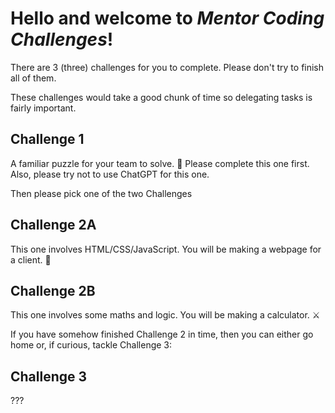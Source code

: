# **Hello and welcome to _Mentor Coding Challenges_!**

There are 3 (three) challenges for you to complete. Please don't try to finish all of them.

These challenges would take a good chunk of time so delegating tasks is fairly important.

## **Challenge 1**

A familiar puzzle for your team to solve. 🫧
Please complete this one first.
Also, please try not to use ChatGPT for this one.

Then please pick one of the two Challenges

## **Challenge 2A**

This one involves HTML/CSS/JavaScript. You will be making a webpage for a client. 🍕

## **Challenge 2B**

This one involves some maths and logic. You will be making a calculator. ⚔️

If you have somehow finished Challenge 2 in time, then you can either go home or, if curious, tackle Challenge 3:

## **Challenge 3**

???

